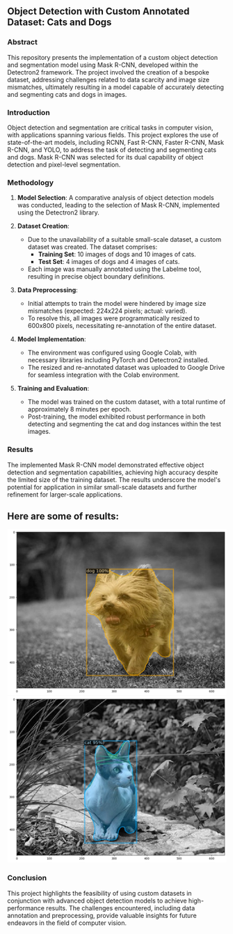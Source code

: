 ## Object Detection with Custom Annotated Dataset: Cats and Dogs

### Abstract
This repository presents the implementation of a custom object detection and segmentation model using Mask R-CNN, developed within the Detectron2 framework. The project involved the creation of a bespoke dataset, addressing challenges related to data scarcity and image size mismatches, ultimately resulting in a model capable of accurately detecting and segmenting cats and dogs in images.

### Introduction
Object detection and segmentation are critical tasks in computer vision, with applications spanning various fields. This project explores the use of state-of-the-art models, including RCNN, Fast R-CNN, Faster R-CNN, Mask R-CNN, and YOLO, to address the task of detecting and segmenting cats and dogs. Mask R-CNN was selected for its dual capability of object detection and pixel-level segmentation.

### Methodology
1. **Model Selection**: A comparative analysis of object detection models was conducted, leading to the selection of Mask R-CNN, implemented using the Detectron2 library.

2. **Dataset Creation**:
   - Due to the unavailability of a suitable small-scale dataset, a custom dataset was created. The dataset comprises:
     - **Training Set**: 10 images of dogs and 10 images of cats.
     - **Test Set**: 4 images of dogs and 4 images of cats.
   - Each image was manually annotated using the Labelme tool, resulting in precise object boundary definitions.

3. **Data Preprocessing**:
   - Initial attempts to train the model were hindered by image size mismatches (expected: 224x224 pixels; actual: varied).
   - To resolve this, all images were programmatically resized to 600x800 pixels, necessitating re-annotation of the entire dataset.

4. **Model Implementation**:
   - The environment was configured using Google Colab, with necessary libraries including PyTorch and Detectron2 installed.
   - The resized and re-annotated dataset was uploaded to Google Drive for seamless integration with the Colab environment.

5. **Training and Evaluation**:
   - The model was trained on the custom dataset, with a total runtime of approximately 8 minutes per epoch.
   - Post-training, the model exhibited robust performance in both detecting and segmenting the cat and dog instances within the test images.

### Results
The implemented Mask R-CNN model demonstrated effective object detection and segmentation capabilities, achieving high accuracy despite the limited size of the training dataset. The results underscore the model's potential for application in similar small-scale datasets and further refinement for larger-scale applications.

## Here are some of results:
![Dog Image](results/dog_res.png)
![Cat Image](results/cat_res.png)


### Conclusion
This project highlights the feasibility of using custom datasets in conjunction with advanced object detection models to achieve high-performance results. The challenges encountered, including data annotation and preprocessing, provide valuable insights for future endeavors in the field of computer vision.
